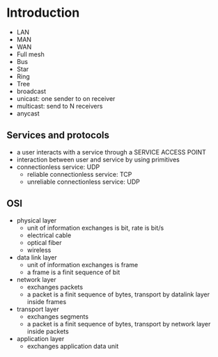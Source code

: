# Introduction 

- LAN 
- MAN 
- WAN 
- Full mesh 
- Bus 
- Star
- Ring 
- Tree
- broadcast 
- unicast: one sender to on receiver 
- multicast: send to N receivers 
- anycast 

## Services and protocols 

- a user interacts with a service through a SERVICE ACCESS POINT 
- interaction between user and service by using primitives
- connectionless service: UDP 
  - reliable connectionless service: TCP
  - unreliable connectionless service: UDP

## OSI
- physical layer
  - unit of information exchanges is bit, rate is bit/s
  - electrical cable
  - optical fiber
  - wireless
- data link layer
  - unit of information exchanges is frame
  - a frame is a finit sequence of bit
- network layer
  - exchanges packets
  - a packet is a finit sequence of bytes, transport by datalink layer inside frames
- transport layer
  - exchanges segments
  - a packet is a finit sequence of bytes, transport by network layer inside packets
- application layer
  - exchanges application data unit




